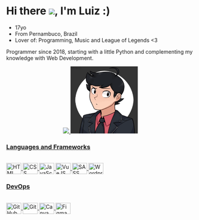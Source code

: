 <h1 align="left">Hi there <img src="https://raw.githubusercontent.com/kaueMarques/kaueMarques/master/hi.gif" width="30px">, I'm Luiz :)</h1>

* 17yo
* From Pernambuco, Brazil
* Lover of: Programming, Music and League of Legends <3

Programmer since 2018, starting with a little Python and complementing my knowledge with Web Development. 

<div align="center">
  <a href="https://github.com/luizomena">
  <img height="180em" src="https://github-readme-stats.vercel.app/api/top-langs/?username=luizfilipeyep&layout=compact&langs_count=7&theme=dracula"/>
  <img src="profile.gif" width="180em"></img>
</div>

<h3>Languages and Frameworks</h3>
<div style="display: inline_block"><br>
  <img title="HTML" align="center" height="30" width="40" src="https://cdn.jsdelivr.net/gh/devicons/devicon/icons/html5/html5-original.svg">
  <img title="CSS" align="center" height="30" width="40" src="https://cdn.jsdelivr.net/gh/devicons/devicon/icons/css3/css3-original.svg">
  <img title="JavaScript" align="center" height="30" width="40" src="https://cdn.jsdelivr.net/gh/devicons/devicon/icons/javascript/javascript-original.svg">
  <img title="VueJS" align="center" height="30" width="40" src="https://cdn.jsdelivr.net/gh/devicons/devicon/icons/vuejs/vuejs-original.svg">
  <img title="SASS" align="center" height="30" width="40" src="https://cdn.jsdelivr.net/gh/devicons/devicon/icons/sass/sass-original.svg">
  <img title="Wordpress" align="center" height="30" width="40" src="https://cdn.jsdelivr.net/gh/devicons/devicon/icons/wordpress/wordpress-plain.svg">
</div>

<h3>DevOps</h3>
<div style="display: inline_block"><br>
  <img title="GitHub" align="center" height="30" width="40" src="https://cdn.jsdelivr.net/gh/devicons/devicon/icons/github/github-original.svg" />
  <img title="Git" align="center" height="30" width="40" src="https://cdn.jsdelivr.net/gh/devicons/devicon/icons/git/git-original.svg" />
  <img title="Canva" align="center" height="30" width="40" src="https://cdn.jsdelivr.net/gh/devicons/devicon/icons/canva/canva-original.svg" />
  <img title="Figma" align="center" height="30" width="40" src="https://cdn.jsdelivr.net/gh/devicons/devicon/icons/figma/figma-original.svg" />
</div>
